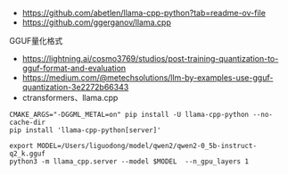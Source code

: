 


- https://github.com/abetlen/llama-cpp-python?tab=readme-ov-file
- https://github.com/ggerganov/llama.cpp


GGUF量化格式

- https://lightning.ai/cosmo3769/studios/post-training-quantization-to-gguf-format-and-evaluation
- https://medium.com/@metechsolutions/llm-by-examples-use-gguf-quantization-3e2272b66343
- ctransformers、llama.cpp







```
CMAKE_ARGS="-DGGML_METAL=on" pip install -U llama-cpp-python --no-cache-dir
pip install 'llama-cpp-python[server]'
```


```
export MODEL=/Users/liguodong/model/qwen2/qwen2-0_5b-instruct-q2_k.gguf
python3 -m llama_cpp.server --model $MODEL  --n_gpu_layers 1
```